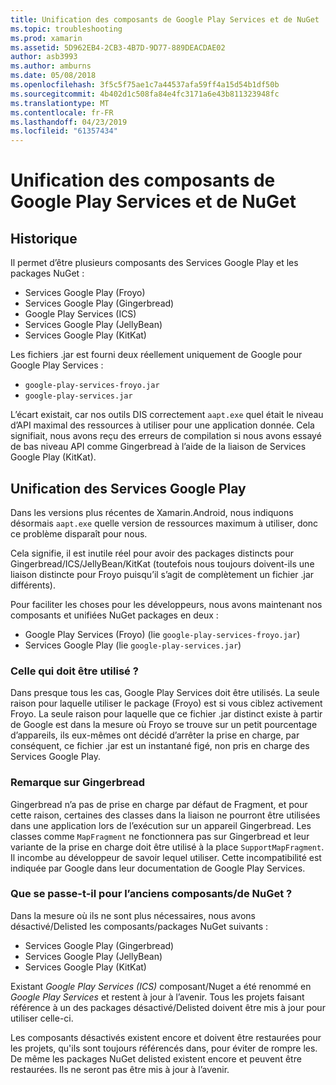 ```yaml
---
title: Unification des composants de Google Play Services et de NuGet
ms.topic: troubleshooting
ms.prod: xamarin
ms.assetid: 5D962EB4-2CB3-4B7D-9D77-889DEACDAE02
author: asb3993
ms.author: amburns
ms.date: 05/08/2018
ms.openlocfilehash: 3f5c5f75ae1c7a44537afa59ff4a15d54b1df50b
ms.sourcegitcommit: 4b402d1c508fa84e4fc3171a6e43b811323948fc
ms.translationtype: MT
ms.contentlocale: fr-FR
ms.lasthandoff: 04/23/2019
ms.locfileid: "61357434"
---
```

# <a name="unifying-google-play-services-components-and-nuget"></a>Unification des composants de Google Play Services et de NuGet

## <a name="history"></a>Historique

Il permet d’être plusieurs composants des Services Google Play et les packages NuGet :

-   Services Google Play (Froyo)
-   Services Google Play (Gingerbread)
-   Google Play Services (ICS)
-   Services Google Play (JellyBean)
-   Services Google Play (KitKat)

Les fichiers .jar est fourni deux réellement uniquement de Google pour Google Play Services :

-   `google-play-services-froyo.jar`
-   `google-play-services.jar`

L’écart existait, car nos outils DIS correctement `aapt.exe` quel était le niveau d’API maximal des ressources à utiliser pour une application donnée. Cela signifiait, nous avons reçu des erreurs de compilation si nous avons essayé de bas niveau API comme Gingerbread à l’aide de la liaison de Services Google Play (KitKat).

## <a name="unifying-google-play-services"></a>Unification des Services Google Play

Dans les versions plus récentes de Xamarin.Android, nous indiquons désormais `aapt.exe` quelle version de ressources maximum à utiliser, donc ce problème disparaît pour nous.

Cela signifie, il est inutile réel pour avoir des packages distincts pour Gingerbread/ICS/JellyBean/KitKat (toutefois nous toujours doivent-ils une liaison distincte pour Froyo puisqu’il s’agit de complètement un fichier .jar différents).

Pour faciliter les choses pour les développeurs, nous avons maintenant nos composants et unifiées NuGet packages en deux :

-   Google Play Services (Froyo) (lie `google-play-services-froyo.jar`)
-   Services Google Play (lie `google-play-services.jar`)

### <a name="which-one-should-be-used"></a>Celle qui doit être utilisé ?

Dans presque tous les cas, Google Play Services doit être utilisés. La seule raison pour laquelle utiliser le package (Froyo) est si vous ciblez activement Froyo. La seule raison pour laquelle que ce fichier .jar distinct existe à partir de Google est dans la mesure où Froyo se trouve sur un petit pourcentage d’appareils, ils eux-mêmes ont décidé d’arrêter la prise en charge, par conséquent, ce fichier .jar est un instantané figé, non pris en charge des Services Google Play.

### <a name="note-about-gingerbread"></a>Remarque sur Gingerbread

Gingerbread n’a pas de prise en charge par défaut de Fragment, et pour cette raison, certaines des classes dans la liaison ne pourront être utilisées dans une application lors de l’exécution sur un appareil Gingerbread. Les classes comme `MapFragment` ne fonctionnera pas sur Gingerbread et leur variante de la prise en charge doit être utilisé à la place `SupportMapFragment`. Il incombe au développeur de savoir lequel utiliser. Cette incompatibilité est indiquée par Google dans leur documentation de Google Play Services.

### <a name="what-happens-to-the-old-componentsnugets"></a>Que se passe-t-il pour l’anciens composants/de NuGet ?

Dans la mesure où ils ne sont plus nécessaires, nous avons désactivé/Delisted les composants/packages NuGet suivants :

-   Services Google Play (Gingerbread)
-   Services Google Play (JellyBean)
-   Services Google Play (KitKat)

Existant _Google Play Services (ICS)_ composant/Nuget a été renommé en _Google Play Services_ et restent à jour à l’avenir. Tous les projets faisant référence à un des packages désactivé/Delisted doivent être mis à jour pour utiliser celle-ci.

Les composants désactivés existent encore et doivent être restaurées pour les projets, qu'ils sont toujours référencés dans, pour éviter de rompre les. De même les packages NuGet delisted existent encore et peuvent être restaurées. Ils ne seront pas être mis à jour à l’avenir.
